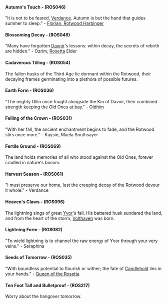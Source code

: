 #### Autumn's Touch - (ROS046)
"It is not to be feared, [Verdance](../heroes-of-rathe/verdance-about.md). Autumn is but the hand that guides summer to sleep." - [Florian, Rotwood Harbinger](../heroes-of-rathe/florian-about.md#florian-rotwood-harbinger)

#### Blossoming Decay - (ROS049)
"Many have forgotten [Davnir](~Davnir)'s lessons: within decay, the secrets of rebirth are hidden." - Ozrim, [Rosetta](~Rosetta) Elder

#### Cadaverous Tilling - (ROS054)
The fallen husks of the Third Age lie dormant within the Rotwood, their decaying frames germinating into a plethora of possible futures.

#### Earth Form - (ROS036)
"The mighty Ollin once fought alongside the Kin of Davnir, their combined strength keeping the Old Ones at bay." - [Oldhim](../heroes-of-rathe/oldhim-about.md)

#### Felling of the Crown - (ROS031)
"With her fall, the ancient enchantment begins to fade, and the Rotwood stirs once more." - Kaysin, Maela Soothsayer

#### Fertile Ground - (ROS069)
The land holds memories of all who stood against the Old Ones, forever cradled in nature's bosom.

#### Harvest Season - (ROS061)
"I must preserve our home, lest the creeping decay of the Rotwood devour it whole." - Verdance

#### Heaven's Claws - (ROS096)
The lightning sings of great [Yvor](~Yvor)'s fall. His battered husk sundered the land, and from the heart of the storm, [Volthaven](../regions/rathe/aria/the-land-of-legends.md#volthaven) was born.

#### Lightning Form - (ROS082)
"To wield lightning is to channel the raw energy of Yvor through your very veins." - Seraphina

#### Seeds of Tomorrow - (ROS035)
"With boundless potential to flourish or wither; the fate of [Candlehold](../regions/rathe/aria/the-land-of-legends.md#candlehold) lies in your hands." - [Queen of the Rosetta](../regions/rathe/aria/the-land-of-legends.md)

#### Ten Foot Tall and Bulletproof - (ROS217)
Worry about the hangover tomorrow.

